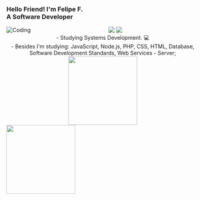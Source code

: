   ### Hello Friend! I'm Felipe F. <br> A Software Developer

<img align= "left" alt="Coding" src= "https://c.tenor.com/q4L3wKD-P7YAAAAi/hydra-we-bhack.gif">

<div align="center"
 <a href = "mailto:felipeflorianof@gmail.com"><img src="https://img.shields.io/badge/-Gmail-%23333?style=for-the-badge&logo=gmail&logoColor=white" target="_blank"></a>
 <a href="https://www.linkedin.com/in/felipeflorianofontes" target="_blank"><img src="https://img.shields.io/badge/-LinkedIn-%230077B5?style=for-the-badge&logo=linkedin&logoColor=white" target="_blank"></a> 
</div>

<div align="center">
- Studying Systems Development. 💻 <br>
- Besides I'm studying: JavaScript, Node.js, PHP, CSS, HTML, Database, Software Development Standards, 
  Web Services - Server;
  <br>
  <img height="180em" src="https://github-readme-stats.vercel.app/api?username=felipeflorianof&show_icons=true&theme=dark&include_all_commits=true&count_private=true"/>
 </div>
 
<div align="left">
  <a href="https://github.com/felipeflorianof">
  <img height="180em" src="https://github-readme-stats.vercel.app/api/top-langs/?username=felipeflorianof&layout=compact&langs_count=7&theme=dark"/>
</div>
